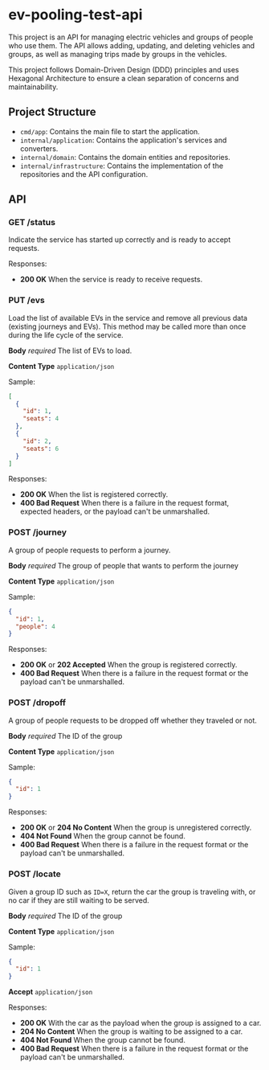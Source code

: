 # ev-pooling-test-api

This project is an API for managing electric vehicles and groups of people who use them. The API allows adding, updating, and deleting vehicles and groups, as well as managing trips made by groups in the vehicles.

This project follows Domain-Driven Design (DDD) principles and uses Hexagonal Architecture to ensure a clean separation of concerns and maintainability.

## Project Structure

- `cmd/app`: Contains the main file to start the application.
- `internal/application`: Contains the application's services and converters.
- `internal/domain`: Contains the domain entities and repositories.
- `internal/infrastructure`: Contains the implementation of the repositories and the API configuration.

## API

### GET /status

Indicate the service has started up correctly and is ready to accept requests.

Responses:

* **200 OK** When the service is ready to receive requests.

### PUT /evs

Load the list of available EVs in the service and remove all previous data
(existing journeys and EVs). This method may be called more than once during
the life cycle of the service.

**Body** _required_ The list of EVs to load.

**Content Type** `application/json`

Sample:

```json
[
  {
    "id": 1,
    "seats": 4
  },
  {
    "id": 2,
    "seats": 6
  }
]
```

Responses:

* **200 OK** When the list is registered correctly.
* **400 Bad Request** When there is a failure in the request format, expected
  headers, or the payload can't be unmarshalled.

### POST /journey

A group of people requests to perform a journey.

**Body** _required_ The group of people that wants to perform the journey

**Content Type** `application/json`

Sample:

```json
{
  "id": 1,
  "people": 4
}
```

Responses:

* **200 OK** or **202 Accepted** When the group is registered correctly.
* **400 Bad Request** When there is a failure in the request format or the
  payload can't be unmarshalled.

### POST /dropoff

A group of people requests to be dropped off whether they traveled or not.

**Body** _required_ The ID of the group

**Content Type** `application/json`

Sample:

```json
{
  "id": 1
}
```

Responses:

* **200 OK** or **204 No Content** When the group is unregistered correctly.
* **404 Not Found** When the group cannot be found.
* **400 Bad Request** When there is a failure in the request format or the
  payload can't be unmarshalled.

### POST /locate

Given a group ID such as `ID=X`, return the car the group is traveling
with, or no car if they are still waiting to be served.

**Body** _required_ The ID of the group

**Content Type** `application/json`

Sample:

```json
{
  "id": 1
}
```

**Accept** `application/json`

Responses:

* **200 OK** With the car as the payload when the group is assigned to a car.
* **204 No Content** When the group is waiting to be assigned to a car.
* **404 Not Found** When the group cannot be found.
* **400 Bad Request** When there is a failure in the request format or the
  payload can't be unmarshalled.
